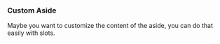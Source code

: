 ### Custom Aside

Maybe you want to customize the content of the aside, you can do that easily with slots.
